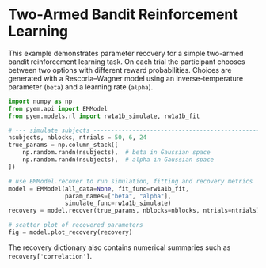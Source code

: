 # Two-Armed Bandit Reinforcement Learning

This example demonstrates parameter recovery for a simple two-armed bandit
reinforcement learning task.  On each trial the participant chooses between two
options with different reward probabilities.  Choices are generated with a
Rescorla–Wagner model using an inverse-temperature parameter (``beta``) and a
learning rate (``alpha``).

```python
import numpy as np
from pyem.api import EMModel
from pyem.models.rl import rw1a1b_simulate, rw1a1b_fit

# --- simulate subjects ----------------------------------------------------
nsubjects, nblocks, ntrials = 50, 6, 24
true_params = np.column_stack([
    np.random.randn(nsubjects),  # beta in Gaussian space
    np.random.randn(nsubjects),  # alpha in Gaussian space
])

# use EMModel.recover to run simulation, fitting and recovery metrics
model = EMModel(all_data=None, fit_func=rw1a1b_fit,
                param_names=["beta", "alpha"],
                simulate_func=rw1a1b_simulate)
recovery = model.recover(true_params, nblocks=nblocks, ntrials=ntrials)

# scatter plot of recovered parameters
fig = model.plot_recovery(recovery)
```

The recovery dictionary also contains numerical summaries such as
`recovery['correlation']`.
